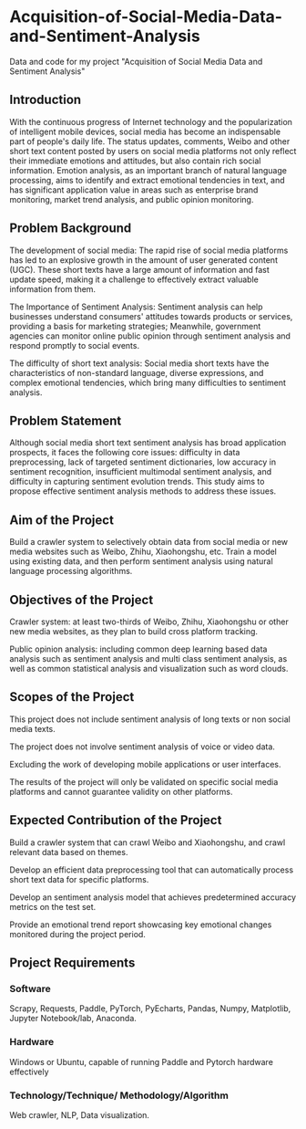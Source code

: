 # Acquisition-of-Social-Media-Data-and-Sentiment-Analysis

Data and code for my project "Acquisition of Social Media Data and Sentiment Analysis"

## Introduction

With the continuous progress of Internet technology and the popularization of intelligent mobile devices, social media has become an indispensable part of people's daily life. The status updates, comments, Weibo and other short text content posted by users on social media platforms not only reflect their immediate emotions and attitudes, but also contain rich social information. Emotion analysis, as an important branch of natural language processing, aims to identify and extract emotional tendencies in text, and has significant application value in areas such as enterprise brand monitoring, market trend analysis, and public opinion monitoring.

## Problem Background

The development of social media: The rapid rise of social media platforms has led to an explosive growth in the amount of user generated content (UGC). These short texts have a large amount of information and fast update speed, making it a challenge to effectively extract valuable information from them.

The Importance of Sentiment Analysis: Sentiment analysis can help businesses understand consumers' attitudes towards products or services, providing a basis for marketing strategies; Meanwhile, government agencies can monitor online public opinion through sentiment analysis and respond promptly to social events.

The difficulty of short text analysis: Social media short texts have the characteristics of non-standard language, diverse expressions, and complex emotional tendencies, which bring many difficulties to sentiment analysis.

## Problem Statement

Although social media short text sentiment analysis has broad application prospects, it faces the following core issues: difficulty in data preprocessing, lack of targeted sentiment dictionaries, low accuracy in sentiment recognition, insufficient multimodal sentiment analysis, and difficulty in capturing sentiment evolution trends. This study aims to propose effective sentiment analysis methods to address these issues.

## Aim of the Project

Build a crawler system to selectively obtain data from social media or new media websites such as Weibo, Zhihu, Xiaohongshu, etc. Train a model using existing data, and then perform sentiment analysis using natural language processing algorithms.

## Objectives of the Project

Crawler system: at least two-thirds of Weibo, Zhihu, Xiaohongshu or other new media websites, as they plan to build cross platform tracking.

Public opinion analysis: including common deep learning based data analysis such as sentiment analysis and multi class sentiment analysis, as well as common statistical analysis and visualization such as word clouds.

## Scopes of the Project

This project does not include sentiment analysis of long texts or non social media texts.

The project does not involve sentiment analysis of voice or video data.

Excluding the work of developing mobile applications or user interfaces.

The results of the project will only be validated on specific social media platforms and cannot guarantee validity on other platforms.

## Expected Contribution of the Project

Build a crawler system that can crawl Weibo and Xiaohongshu, and crawl relevant data based on themes.

Develop an efficient data preprocessing tool that can automatically process short text data for specific platforms.

Develop an sentiment analysis model that achieves predetermined accuracy metrics on the test set.

Provide an emotional trend report showcasing key emotional changes monitored during the project period.

## Project Requirements

### Software

Scrapy, Requests, Paddle, PyTorch, PyEcharts, Pandas, Numpy, Matplotlib, Jupyter Notebook/lab, Anaconda.

### Hardware

Windows or Ubuntu, capable of running Paddle and Pytorch hardware effectively

### Technology/Technique/ Methodology/Algorithm

Web crawler, NLP, Data visualization.